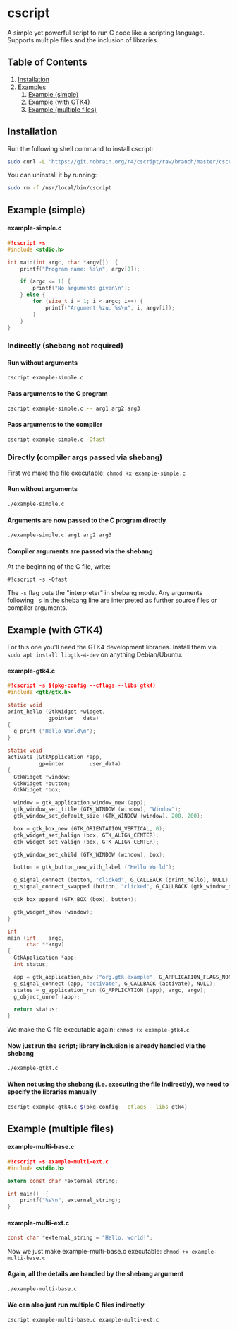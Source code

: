# cscript

A simple yet powerful script to run C code like a scripting language. Supports multiple files and the inclusion of libraries.

## Table of Contents
1. [Installation](#installation)
2. [Examples](#example-simple)
    1. [Example (simple)](#example-simple)
    2. [Example (with GTK4)](#example-with-gtk4)
    3. [Example (multiple files)](#example-multiple-files)

## Installation
Run the following shell command to install cscript:
```sh
sudo curl -L 'https://git.nobrain.org/r4/cscript/raw/branch/master/cscript' -o /usr/local/bin/cscript && sudo chmod a+rx /usr/local/bin/cscript
```

You can uninstall it by running:
```sh
sudo rm -f /usr/local/bin/cscript
```

## Example (simple)
#### example-simple.c
```c
#!cscript -s
#include <stdio.h>

int main(int argc, char *argv[])  {
	printf("Program name: %s\n", argv[0]);

	if (argc <= 1) {
		printf("No arguments given\n");
	} else {
		for (size_t i = 1; i < argc; i++) {
			printf("Argument %zu: %s\n", i, argv[i]);
		}
	}
}
```

### Indirectly (shebang not required)
#### Run without arguments
```sh
cscript example-simple.c
```

#### Pass arguments to the C program
```sh
cscript example-simple.c -- arg1 arg2 arg3
```

#### Pass arguments to the compiler
```sh
cscript example-simple.c -Ofast
```

### Directly (compiler args passed via shebang)
First we make the file executable: `chmod +x example-simple.c`

#### Run without arguments
```sh
./example-simple.c
```

#### Arguments are now passed to the C program directly
```sh
./example-simple.c arg1 arg2 arg3
```

#### Compiler arguments are passed via the shebang
At the beginning of the C file, write:
```
#!cscript -s -Ofast
```
The `-s` flag puts the "interpreter" in shebang mode.
Any arguments following `-s` in the shebang line are interpreted as further source files or compiler arguments.

## Example (with GTK4)
For this one you'll need the GTK4 development libraries. Install them via `sudo apt install libgtk-4-dev` on anything Debian/Ubuntu.

#### example-gtk4.c
```c
#!cscript -s $(pkg-config --cflags --libs gtk4)
#include <gtk/gtk.h>

static void
print_hello (GtkWidget *widget,
             gpointer   data)
{
  g_print ("Hello World\n");
}

static void
activate (GtkApplication *app,
          gpointer        user_data)
{
  GtkWidget *window;
  GtkWidget *button;
  GtkWidget *box;

  window = gtk_application_window_new (app);
  gtk_window_set_title (GTK_WINDOW (window), "Window");
  gtk_window_set_default_size (GTK_WINDOW (window), 200, 200);

  box = gtk_box_new (GTK_ORIENTATION_VERTICAL, 0);
  gtk_widget_set_halign (box, GTK_ALIGN_CENTER);
  gtk_widget_set_valign (box, GTK_ALIGN_CENTER);

  gtk_window_set_child (GTK_WINDOW (window), box);

  button = gtk_button_new_with_label ("Hello World");

  g_signal_connect (button, "clicked", G_CALLBACK (print_hello), NULL);
  g_signal_connect_swapped (button, "clicked", G_CALLBACK (gtk_window_destroy), window);

  gtk_box_append (GTK_BOX (box), button);

  gtk_widget_show (window);
}

int
main (int    argc,
      char **argv)
{
  GtkApplication *app;
  int status;

  app = gtk_application_new ("org.gtk.example", G_APPLICATION_FLAGS_NONE);
  g_signal_connect (app, "activate", G_CALLBACK (activate), NULL);
  status = g_application_run (G_APPLICATION (app), argc, argv);
  g_object_unref (app);

  return status;
}
```

We make the C file executable again: `chmod +x example-gtk4.c`

#### Now just run the script; library inclusion is already handled via the shebang
```sh
./example-gtk4.c
```

#### When not using the shebang (i.e. executing the file indirectly), we need to specify the libraries manually
```sh
cscript example-gtk4.c $(pkg-config --cflags --libs gtk4)
```

## Example (multiple files)
#### example-multi-base.c
```c
#!cscript -s example-multi-ext.c
#include <stdio.h>

extern const char *external_string;

int main()  {
	printf("%s\n", external_string);
}
```

#### example-multi-ext.c
```c
const char *external_string = "Hello, world!";
```

Now we just make example-multi-base.c executable: `chmod +x example-multi-base.c`

#### Again, all the details are handled by the shebang argument
```sh
./example-multi-base.c
```

#### We can also just run multiple C files indirectly
```sh
cscript example-multi-base.c example-multi-ext.c
```
